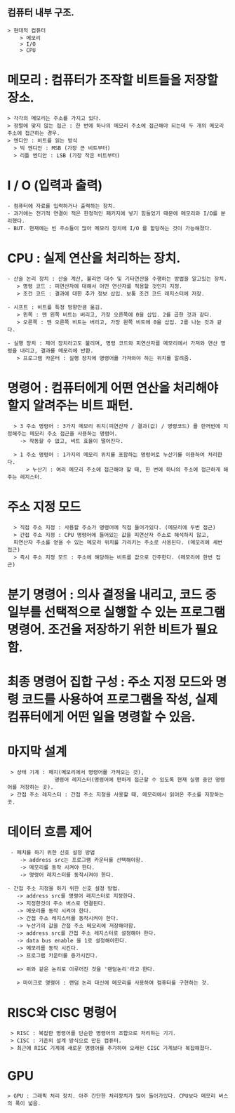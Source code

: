 ## 컴퓨터 내부 구조.
    > 현대적 컴퓨터
        > 메모리
        > I/O
        > CPU
 
 # 메모리 : 컴퓨터가 조작할 비트들을 저장할 장소.
    > 각각의 메모리는 주소를 가지고 있다.
    > 정렬에 맞지 않는 접근 : 한 번에 하나의 메모리 주소에 접근해야 되는데 두 개의 메모리 주소에 접근하는 경우.
    > 엔디안 : 비트를 읽는 방식
      > 빅 엔디안 : MSB (가장 큰 비트부터)
      > 리틀 엔디안 : LSB (가장 작은 비트부터)
 
 # I / O (입력과 출력)
    - 컴퓨터에 자료를 입력하거나 출력하는 장치.
    - 과거에는 전기적 연결이 적은 한정적인 패키지에 넣기 힘들었기 때문에 메모리와 I/O를 분리했다.
    - BUT. 현재에는 빈 주소들이 많아 메모리 장치에 I/O 를 할당하는 것이 가능해졌다.
 
 # CPU : 실제 연산을 처리하는 장치.
    - 산술 논리 장치 : 산술 계산, 불리언 대수 및 기타연산을 수행하는 방법을 알고있는 장치.
       > 명령 코드 : 피연산자에 대해서 어떤 연산자를 적용할 것인지 지정.
       > 조건 코드 : 결과에 대한 추가 정보 삽입. 보통 조건 코드 레지스터에 저장.
 
    - 시프트 : 비트를 특정 방향만큼 옮김.
       > 왼쪽 : 맨 왼쪽 비트는 버리고, 가장 오른쪽에 0을 삽입. 2를 곱한 것과 같다.
       > 오른쪽 : 맨 오른쪽 비트는 버리고, 가장 왼쪽 비트에 0을 삽입. 2를 나눈 것과 같다.

    - 실행 장치 : 제어 장치라고도 불리며, 명령 코드와 피연산자를 메모리에서 가져와 연산 명령을 내리고, 결과를 메모리에 반환.
       > 프로그램 카운터 : 실행 장치에 명령어를 가져와야 하는 위치를 알려줌.
    
  # 명령어 : 컴퓨터에게 어떤 연산을 처리해야할지 알려주는 비트 패턴.
      
      > 3 주소 명령어 : 3가지 메모리 위치(피연산자 / 결과(값) / 명령코드) 를 한꺼번에 지정해주는 메모리 주소 접근을 사용하는 명령어.  
        -> 작동할 수 없고, 비트 효율이 떨어진다.
        
      > 1 주소 명령어 : 1가지의 메모리 위치를 포함하는 명령어로 누산기를 이용하여 처리한다.
          > 누산기 : 여러 메모리 주소에 접근해야 할 때, 한 번에 하나의 주소에 접근하게 해주는 레지스터.
   
   # 주소 지정 모드
      > 직접 주소 지정 : 사용할 주소가 명령어에 직접 들어가있다. (메모리에 두번 접근)
      > 간접 주소 지정 : CPU 명령어에 들어있는 값을 피연산자 주소로 해석하지 않고, 
      피연산자 주소를 얻을 수 있는 메모리 위치를 가리키는 주소로 사용된다. (메모리에 세번 접근)
      > 즉시 주소 지정 모드 : 주소에 해당하는 비트를 값으로 간주한다. (메모리에 한번 접근)
      
   # 분기 명령어 : 의사 결정을 내리고, 코드 중 일부를 선택적으로 실행할 수 있는 프로그램 명령어. 조건을 저장하기 위한 비트가 필요함.
   
   # 최종 명령어 집합 구성 : 주소 지정 모드와 명령 코드를 사용하여 프로그램을 작성, 실제 컴퓨터에게 어떤 일을 명령할 수 있음.
   
   # 마지막 설계
     > 상태 기계 : 페치(메모리에서 명령어를 가져오는 것),
                   명령어 레지스터(명령어에 편하게 접근할 수 있도록 현재 실행 중인 명령어를 저장하는 곳).
     > 간접 주소 레지스터 : 간접 주소 지정을 사용할 때, 메모리에서 읽어온 주소를 저장하는 곳.
    
   # 데이터 흐름 제어  
     - 페치를 하기 위한 신호 설정 방법
        -> address src는 프로그램 카운터를 선택해야함.
        -> 메모리를 동작 시켜야 한다.
        -> 명령어 레지스터를 동작시켜야 한다.
   
    - 간접 주소 지정을 하기 위한 신호 설정 방법.
       -> address src를 명령어 레지스터로 지정한다.
       -> 지정한것이 주소 버스로 연결된다.
       -> 메모리를 동작 시켜야 한다.
       -> 간접 주소 레지스터를 동작시켜야 한다.
       -> 누산기의 값을 간접 주소 메모리에 저장해야함.
       -> address src를 간접 주소 레지스터로 설정해야 한다.
       -> data bus enable 을 1로 설정해야한다.
       -> 메모리를 동작 시킨다.
       -> 프로그램 카운터를 증가시킨다.
   
       => 위와 같은 논리로 이루어진 것을 '랜덤논리'라고 한다.
   
       > 마이크로 명령어 : 랜덤 논리 대신에 메모리를 사용하여 컴퓨터를 구현하는 것.

  
  # RISC와 CISC 명령어 
     > RISC : 복잡한 명령어를 단순한 명령어의 조합으로 처리하는 기기.
     > CISC : 기존의 설계 방식으로 만든 컴퓨터.
     > 최근에 RISC 기계에 새로운 명령어를 추가하여 오래된 CISC 기계보다 복잡해졌다.


  # GPU
    > GPU : 그래픽 처리 장치. 아주 간단한 처리장치가 많이 들어가있다. CPU보다 메모리 버스의 폭이 넓음.
